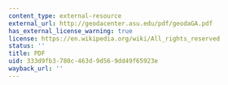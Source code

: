 ```yaml
---
content_type: external-resource
external_url: http://geodacenter.asu.edu/pdf/geodaGA.pdf
has_external_license_warning: true
license: https://en.wikipedia.org/wiki/All_rights_reserved
status: ''
title: PDF
uid: 333d9fb3-780c-463d-9d56-9dd49f65923e
wayback_url: ''
---
```

